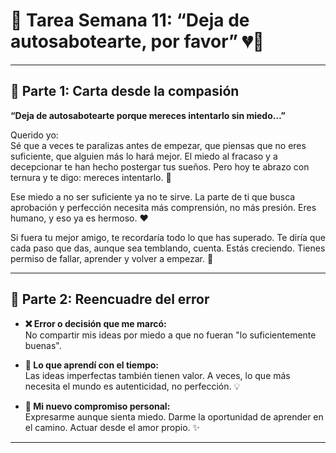 # 📝 Tarea Semana 11: “Deja de autosabotearte, por favor” 💔🧠

---

## 💌 Parte 1: Carta desde la compasión

**“Deja de autosabotearte porque mereces intentarlo sin miedo…”**

Querido yo:  
Sé que a veces te paralizas antes de empezar, que piensas que no eres suficiente, que alguien más lo hará mejor. El miedo al fracaso y a decepcionar te han hecho postergar tus sueños. Pero hoy te abrazo con ternura y te digo: mereces intentarlo. 🌈

Ese miedo a no ser suficiente ya no te sirve. La parte de ti que busca aprobación y perfección necesita más comprensión, no más presión. Eres humano, y eso ya es hermoso. ❤️

Si fuera tu mejor amigo, te recordaría todo lo que has superado. Te diría que cada paso que das, aunque sea temblando, cuenta. Estás creciendo. Tienes permiso de fallar, aprender y volver a empezar. 🌻

---

## 🔁 Parte 2: Reencuadre del error

- **❌ Error o decisión que me marcó:**  
  No compartir mis ideas por miedo a que no fueran "lo suficientemente buenas".

- **🔄 Lo que aprendí con el tiempo:**  
  Las ideas imperfectas también tienen valor. A veces, lo que más necesita el mundo es autenticidad, no perfección. 💡

- **🌱 Mi nuevo compromiso personal:**  
  Expresarme aunque sienta miedo. Darme la oportunidad de aprender en el camino. Actuar desde el amor propio. ✨

---
